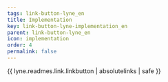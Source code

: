 ```yaml
---
tags: link-button-lyne_en
title: Implementation
key: link-button-lyne-implementation_en
parent: link-button-lyne_en
icon: implementation
order: 4
permalink: false  
---
```

{{ lyne.readmes.link.linkbutton | absolutelinks | safe }}


